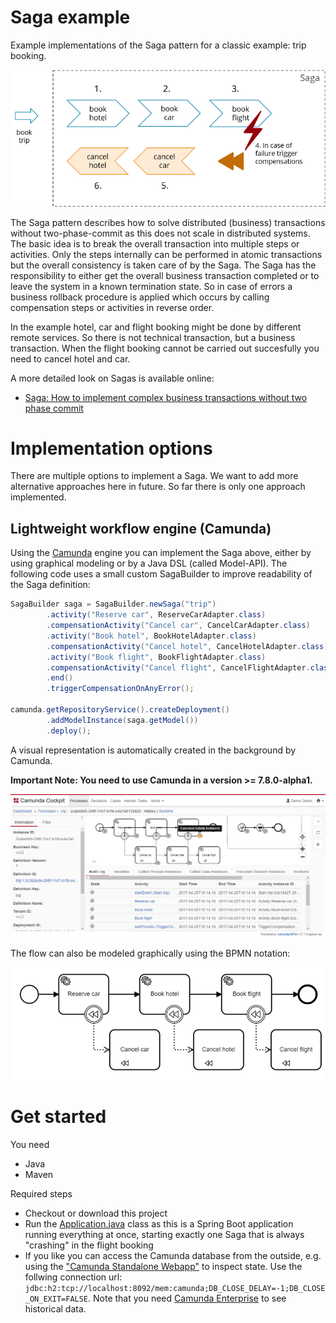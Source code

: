 # Saga example

Example implementations of the Saga pattern for a classic example: trip booking.

![Saga example](docs/example-use-case.png)

The Saga pattern describes how to solve distributed (business) transactions without two-phase-commit as this does not scale in distributed systems. The basic idea is to break the overall transaction into multiple steps or activities. Only the steps internally can be performed in atomic transactions but the overall consistency is taken care of by the Saga. The Saga has the responsibility to either get the overall business transaction completed or to leave the system in a known termination state. So in case of errors a business rollback procedure is applied which occurs by calling compensation steps or activities in reverse order.

In the example hotel, car and flight booking might be done by different remote services. So there is not technical transaction, but a business transaction. When the flight booking cannot be carried out succesfully you need to cancel hotel and car. 

A more detailed look on Sagas is available online:

* [Saga: How to implement complex business transactions without two phase commit](
https://blog.bernd-ruecker.com/saga-how-to-implement-complex-business-transactions-without-two-phase-commit-e00aa41a1b1b)

# Implementation options

There are multiple options to implement a Saga. We want to add more alternative approaches here in future. So far there is only one approach implemented.

## Lightweight workflow engine (Camunda)

Using the [Camunda](https://camunda.org/) engine you can implement the Saga above, either by using graphical modeling or by a Java DSL (called Model-API). The following code uses a small custom SagaBuilder to improve readability of the Saga definition:

```java
SagaBuilder saga = SagaBuilder.newSaga("trip")
        .activity("Reserve car", ReserveCarAdapter.class) 
        .compensationActivity("Cancel car", CancelCarAdapter.class) 
        .activity("Book hotel", BookHotelAdapter.class) 
        .compensationActivity("Cancel hotel", CancelHotelAdapter.class) 
        .activity("Book flight", BookFlightAdapter.class) 
        .compensationActivity("Cancel flight", CancelFlightAdapter.class) 
        .end()
        .triggerCompensationOnAnyError();

camunda.getRepositoryService().createDeployment() 
        .addModelInstance(saga.getModel()) 
        .deploy();
```
A visual representation is automatically created in the background by Camunda. 

**Important Note: You need to use Camunda in a version >= 7.8.0-alpha1.**

![Cockpit Screenshot](docs/screenshot.png)

The flow can also be modeled graphically using the BPMN notation:

![Compensation in BPMN](docs/example-bpmn.png)


# Get started

You need

* Java
* Maven

Required steps

* Checkout or download this project
* Run the [Application.java](src/main/java/io/flowing/trip/Application.java) class as this is a Spring Boot application running everything at once, starting exactly one Saga that is always "crashing" in the flight booking
* If you like you can access the Camunda database from the outside, e.g. using the ["Camunda Standalone Webapp"](https://camunda.org/download/) to inspect state. Use the follwing connection url: ```jdbc:h2:tcp://localhost:8092/mem:camunda;DB_CLOSE_DELAY=-1;DB_CLOSE_ON_EXIT=FALSE```. Note that you need [Camunda Enterprise](https://camunda.com/trial/) to see historical data.


